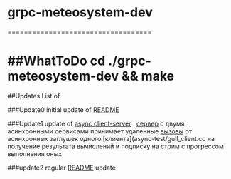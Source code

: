 # grpc-meteosystem-dev
===================================

##WhatToDo
    cd ./grpc-meteosystem-dev && make
===================================

##Updates
    List of

###Update0
    initial update of [README](README.md)

###Update1
    update of [async client-server](async-test) : [cервер](async-test/gull_server.cc) с двумя асинхронными сервисами принимает удаленные [вызовы](async-test/gull.proto) от асинхронных заглушек одного [клиента](async-test/gull_client.cc на получение результата вычислений и подписку на стрим с прогрессом выполнения оных

###update2
    regular [README](README.md) update
